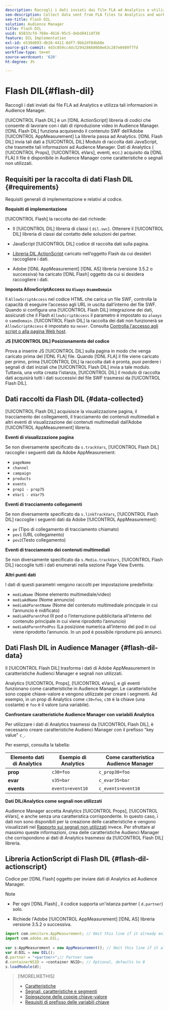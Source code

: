 ```yaml
---
description: Raccogli i dati inviati dai file FLA ad Analytics e utilizza tali informazioni in Audience Manager.
seo-description: Collect data sent from FLA files to Analytics and work with that information in Audience Manager.
seo-title: Flash DIL
solution: Audience Manager
title: Flash DIL
uuid: 65833cfd-768e-4b16-95c5-debd8411df38
feature: DIL Implementation
exl-id: e530d893-db26-4411-8df7-9bb2df84b68e
source-git-commit: 4d3c859cc4dc5294286680b0e63c287e0409f7fd
workflow-type: tm+mt
source-wordcount: '620'
ht-degree: 3%

---
```


# Flash DIL{#flash-dil}

Raccogli i dati inviati dai file FLA ad Analytics e utilizza tali informazioni in Audience Manager.

<!-- 

c_flash_dil_toc.xml

 -->

[!UICONTROL Flash DIL] è un [!DNL ActionScript] libreria di codici che consente di lavorare con i dati di riproduzione video in Audience Manager. [!DNL Flash DIL] funziona acquisendo il contenuto SWF dell’Adobe [!UICONTROL AppMeasurement] La libreria passa ad Analytics. [!DNL Flash DIL] invia tali dati a [!UICONTROL DIL] Modulo di raccolta dati JavaScript, che trasmette tali informazioni ad Audience Manager. Dati di Analytics ( [!UICONTROL Props], [!UICONTROL eVars], eventi, ecc.) acquisito da [!DNL FLA] Il file è disponibile in Audience Manager come caratteristiche o segnali non utilizzati.

## Requisiti per la raccolta di dati Flash DIL {#requirements}

Requisiti generali di implementazione e relativi al codice.

<!-- 

c_flash_dil_intro.xml

 -->

**Requisiti di implementazione**

[!UICONTROL Flash] la raccolta dei dati richiede:

* Il [!UICONTROL DIL] libreria di classi ( `dil.swc`). Ottenere il [!UICONTROL DIL] libreria di classi dal contatto delle soluzioni dei partner.

* JavaScript [!UICONTROL DIL] codice di raccolta dati sulla pagina.
* [Libreria DIL ActionScript](../dil/dil-flash.md#flash-dil-actionscript) caricato nell’oggetto Flash da cui desideri raccogliere i dati.
* Adobe [!DNL AppMeasurement] [!DNL AS] libreria (versione 3.5.2 o successiva) ha caricato [!DNL Flash] oggetto da cui si desidera raccogliere i dati.

**Imposta AllowScriptAccess su `Always` o`sameDomain`**

Il `AllowScriptAccess` nel codice HTML che carica un file SWF, controlla la capacità di eseguire l’accesso agli URL in uscita dall’interno del file SWF. Quando si configura una [!UICONTROL Flash DIL] integrazione dei dati, assicurati che il Flash `AllowScriptAccess` il parametro è impostato su `always` o `sameDomain`. [!UICONTROL Flash DIL] la raccolta dei dati non funzionerà se `AllowScriptAccess` è impostato su `never`. Consulta [Controlla l&#39;accesso agli script o alla pagina Web host](https://helpx.adobe.com/flash/kb/control-access-scripts-host-web.html).

**JS [!UICONTROL DIL] Posizionamento del codice**

Prova a inserire JS [!UICONTROL DIL] sulla pagina in modo che venga caricato prima del [!DNL FLA] file. Quando [!DNL FLA] il file viene caricato per primo, prima [!UICONTROL DIL] la raccolta dati è pronta, puoi perdere i segnali di dati iniziali che [!UICONTROL Flash DIL] invia a tale modulo. Tuttavia, una volta creata l’istanza, [!UICONTROL DIL] il modulo di raccolta dati acquisirà tutti i dati successivi del file SWF trasmessi da [!UICONTROL Flash DIL].

## Dati raccolti da Flash DIL {#data-collected}

[!UICONTROL Flash DIL] acquisisce la visualizzazione pagina, il tracciamento dei collegamenti, il tracciamento dei contenuti multimediali e altri eventi di visualizzazione dei contenuti multimediali dall’Adobe [!UICONTROL AppMeasurement] libreria.

<!-- 

r_flash_dil_data_collected.xml

 -->

**Eventi di visualizzazione pagina**

Se non diversamente specificato da `s.trackVars`, [!UICONTROL Flash DIL] raccoglie i seguenti dati da Adobe AppMeasurement:

* `pageName`
* `channel`
* `campaign`
* `products`
* `events`
* `prop1 - prop75`
* `eVar1 - eVar75`

**Eventi di tracciamento collegamenti**

Se non diversamente specificato da `s.linkTrackVars`, [!UICONTROL Flash DIL] raccoglie i seguenti dati da Adobe [!UICONTROL AppMeasurement]:

* `pe` (Tipo di collegamento di tracciamento chiamato)
* `pev1` (URL collegamento)
* `pev2`(Testo collegamento)

**Eventi di tracciamento dei contenuti multimediali**

Se non diversamente specificato da `s.Media.trackVars`, [!UICONTROL Flash DIL] raccoglie tutti i dati enumerati nella sezione Page View Events.

**Altri punti dati**

I dati di questi parametri vengono raccolti per impostazione predefinita:

* `mediaName` (Nome elemento multimediale/video)
* `mediaAdName` (Nome annuncio)
* `mediaAdParentName` (Nome del contenuto multimediale principale in cui l’annuncio è nidificato)
* `mediaAdParentPod` (Il pod o l’interruzione pubblicitaria all’interno del contenuto principale in cui viene riprodotto l’annuncio)
* `mediaAdParentPodPos` (La posizione numerica all’interno del pod in cui viene riprodotto l’annuncio. In un pod è possibile riprodurre più annunci.

## Dati Flash DIL in Audience Manager {#flash-dil-data}

Il [!UICONTROL Flash DIL] trasforma i dati di Adobe AppMeasurement in caratteristiche Audienci Manager e segnali non utilizzati.

<!-- 

c_flash_dil_in_aam.xml

 -->

Analytics [!UICONTROL Props], [!UICONTROL eVars], e gli eventi funzionano come caratteristiche in Audience Manager. Le caratteristiche sono coppie chiave-valore e vengono utilizzate per creare i segmenti. Ad esempio, in un prop di Analytics come `c30=foo`, `c30` è la chiave (una costante) e `foo` è il valore (una variabile).

**Confrontare caratteristiche Audience Manager con variabili Analytics**

Per utilizzare i dati di Analytics trasmessi da [!UICONTROL Flash DIL], è necessario creare caratteristiche Audienci Manager con il prefisso &quot;key value&quot; `c_`.

Per esempi, consulta la tabella:

| Elemento dati di Analytics | Esempio di Analytics | Come caratteristica Audience Manager |
|---|---|---|
| **prop** | `c30=foo` | `c_prop30=foo` |
| **evar** | `v35=bar` | `c_evar35=bar` |
| **events** | `events=event10` | `c_events=event10` |

**Dati DIL/Analytics come segnali non utilizzati**

Audience Manager accetta Analytics [!UICONTROL Props], [!UICONTROL eVars], e anche senza una caratteristica corrispondente. In questo caso, i dati non sono disponibili per la creazione delle caratteristiche e vengono visualizzati nel [Rapporto sui segnali non utilizzati](../reporting/dynamic-reports/unused-signals.md) invece. Per sfruttare al massimo queste informazioni, crea delle caratteristiche Audienci Manager che corrispondono ai dati di Analytics trasmessi da [!UICONTROL Flash DIL] libreria.

## Libreria ActionScript di Flash DIL {#flash-dil-actionscript}

Codice per [!DNL Flash] oggetto per inviare dati di Analytics ad Audience Manager.

<!-- 

r_flash_dil_actionscript.xml

 -->

>[!NOTE]
>
>* Per ogni [!DNL Flash] , il codice supporta un&#39;istanza partner ( `d.partner`) solo.
>
>* Richiede l&#39;Adobe [!UICONTROL AppMeasurement] [!DNL AS] libreria versione 3.5.2 o successiva.


```js
import com.omniture.AppMeasurement; // Omit this line if it already exists in the code 
import com.adobe.am.DIL; 
  
var s:AppMeasurement = new AppMeasurement(); // Omit this line if it already exists in the code 
var d:DIL = new DIL(); 
d.partner = "<partner>";// Partner name 
d.containerNSID = <container NSID>; // Optional, defaults to 0 
s.loadModule(d);
```

>[!MORELIKETHIS]
>
>* [Caratteristiche ](../features/traits/trait-details-page.md)
>* [Segnali, caratteristiche e segmenti](../reference/signal-trait-segment.md)
>* [Spiegazione delle coppie chiave-valore](../reference/key-value-pairs-explained.md)
>* [Requisiti di prefisso delle variabili chiave](../features/traits/trait-variable-prefixes.md)

